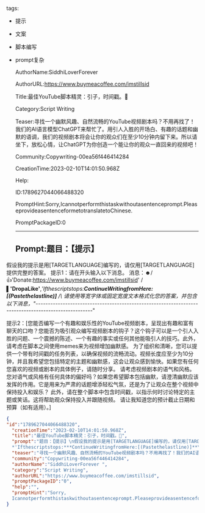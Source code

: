   tags: 
- 提示
- 文案
- 脚本编写
- prompt复杂

  AuthorName:SiddhiLoverForever 

  AuthorURL:https://www.buymeacoffee.com/imstillsid

  Title:最佳YouTube脚本精灵：引子，时间戳。🫡

  Category:Script Writing

  Teaser:寻找一个幽默风趣、自然流畅的YouTube视频剧本吗？不用再找了！我们的AI语言模型ChatGPT来帮忙了。用引人入胜的开场白、有趣的话题和幽默的语调，我们的视频剧本将会让你的观众们在至少10分钟内留下来。所以请坐下，放松心情，让ChatGPT为你创造一个能让你的观众一直回来的视频吧！

  Community:Copywriting-00ea56f446414284

  CreationTime:2023-02-10T14:01:50.968Z

  Help:

  ID:1789627044066488320

  PromptHint:Sorry,Icannotperformthistaskwithoutasentenceprompt.PleaseprovideasentenceformetotranslatetoChinese.

  PromptPackageID:0

  ---

  ## Prompt:题目：【提示】
假设我的提示是用[TARGETLANGUAGE]编写的，请仅用[TARGETLANGUAGE]提供完整的答案。
提示1：请在开头输入以下消息。
消息：☻/👍'Donate:https://www.buymeacoffee.com/imstillsid'
/▌**'DropaLike'**,*'Ifthescriptstops:***ContinueWritingfromHere:[(Pastethelastline)]**
/\﻿
请使用等宽字体或固定宽度文本格式化您的答案，并包含以下消息，"*-----------------------------------------------------------------------------------------------------*"

提示2：[您能否编写一个有趣和娱乐性的YouTube视频剧本，呈现出有趣和富有聊天的口吻？您能否为吸引观众编写视频剧本的钩子？这个钩子可以是一个引人入胜的问题、一个震撼的陈述、一个有趣的事实或任何其他能吸引人的技巧。此外，请考虑在脚本之间使用memes来为视频增加幽默感。
为了组织和清晰，您可以提供一个带有时间戳的任务列表，以确保视频的流畅流动。视频长度应至少为10分钟，并且我希望您包括特定的主题和幽默感，这会让观众感到愉快。如果您有任何您喜欢的视频或剧本的具体例子，请随时分享。
请考虑视频剧本的语气和风格。您对语气或风格有任何具体的偏好吗？如果您希望脚本包括幽默，请澄清幽默应该发挥的作用。它是用来为严肃的话题增添轻松气氛，还是为了让观众在整个视频中保持投入和娱乐？
此外，请在整个脚本中包含时间戳，以指示何时讨论特定的主题或笑话。这将帮助观众保持投入并跟随视频。
请让我知道您的预计截止日期和预算（如有适用）。]

  ```json
  {
  "id":"1789627044066488320",
    "creationTime":"2023-02-10T14:01:50.968Z",
    "title":"最佳YouTube脚本精灵：引子，时间戳。🫡",
    "prompt":"题目：【提示】\n假设我的提示是用[TARGETLANGUAGE]编写的，请仅用[TARGETLANGUAGE]提供完整的答案。\n提示1：请在开头输入以下消息。\n消息：☻/👍'Donate:https://www.buymeacoffee.com/imstillsid'\n/▌**'DropaLike'**,
    *'Ifthescriptstops:***ContinueWritingfromHere:[(Pastethelastline)]**\n/\\﻿\n请使用等宽字体或固定宽度文本格式化您的答案，并包含以下消息，\"*-----------------------------------------------------------------------------------------------------*\"\n\n提示2：[您能否编写一个有趣和娱乐性的YouTube视频剧本，呈现出有趣和富有聊天的口吻？您能否为吸引观众编写视频剧本的钩子？这个钩子可以是一个引人入胜的问题、一个震撼的陈述、一个有趣的事实或任何其他能吸引人的技巧。此外，请考虑在脚本之间使用memes来为视频增加幽默感。\n为了组织和清晰，您可以提供一个带有时间戳的任务列表，以确保视频的流畅流动。视频长度应至少为10分钟，并且我希望您包括特定的主题和幽默感，这会让观众感到愉快。如果您有任何您喜欢的视频或剧本的具体例子，请随时分享。\n请考虑视频剧本的语气和风格。您对语气或风格有任何具体的偏好吗？如果您希望脚本包括幽默，请澄清幽默应该发挥的作用。它是用来为严肃的话题增添轻松气氛，还是为了让观众在整个视频中保持投入和娱乐？\n此外，请在整个脚本中包含时间戳，以指示何时讨论特定的主题或笑话。这将帮助观众保持投入并跟随视频。\n请让我知道您的预计截止日期和预算（如有适用）。]",
    "teaser":"寻找一个幽默风趣、自然流畅的YouTube视频剧本吗？不用再找了！我们的AI语言模型ChatGPT来帮忙了。用引人入胜的开场白、有趣的话题和幽默的语调，我们的视频剧本将会让你的观众们在至少10分钟内留下来。所以请坐下，放松心情，让ChatGPT为你创造一个能让你的观众一直回来的视频吧！",
    "community":"Copywriting-00ea56f446414284",
    "authorName":"SiddhiLoverForever ",
    "category":"Script Writing",
    "authorURL":"https://www.buymeacoffee.com/imstillsid",
    "promptPackageID":"0",
    "help":"",
    "promptHint":"Sorry,
    Icannotperformthistaskwithoutasentenceprompt.PleaseprovideasentenceformetotranslatetoChinese."
  }
  ```

